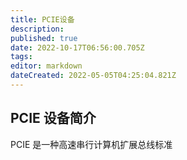 ```yaml
---
title: PCIE设备
description: 
published: true
date: 2022-10-17T06:56:00.705Z
tags: 
editor: markdown
dateCreated: 2022-05-05T04:25:04.821Z
---
```


## PCIE 设备简介
PCIE 是一种高速串行计算机扩展总线标准
